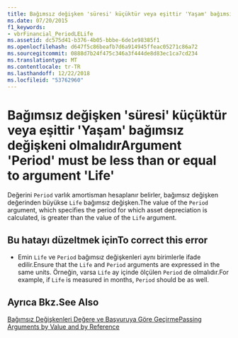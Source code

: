```yaml
---
title: Bağımsız değişken 'süresi' küçüktür veya eşittir 'Yaşam' bağımsız değişkeni olmalıdır
ms.date: 07/20/2015
f1_keywords:
- vbrFinancial_PeriodLELife
ms.assetid: dc575d41-b376-4b05-bbbe-6de1e98385f1
ms.openlocfilehash: d647f5c86beafb7d6a914945ffeac05271c86a72
ms.sourcegitcommit: 0888d7b24f475c346a3f444de8d83ec1ca7cd234
ms.translationtype: MT
ms.contentlocale: tr-TR
ms.lasthandoff: 12/22/2018
ms.locfileid: "53762960"
---
```

# <a name="argument-period-must-be-less-than-or-equal-to-argument-life"></a><span data-ttu-id="eb697-102">Bağımsız değişken 'süresi' küçüktür veya eşittir 'Yaşam' bağımsız değişkeni olmalıdır</span><span class="sxs-lookup"><span data-stu-id="eb697-102">Argument 'Period' must be less than or equal to argument 'Life'</span></span>
<span data-ttu-id="eb697-103">Değerini `Period` varlık amortisman hesaplanır belirler, bağımsız değişken değerinden büyükse `Life` bağımsız değişken.</span><span class="sxs-lookup"><span data-stu-id="eb697-103">The value of the `Period` argument, which specifies the period for which asset depreciation is calculated, is greater than the value of the `Life` argument.</span></span>  
  
## <a name="to-correct-this-error"></a><span data-ttu-id="eb697-104">Bu hatayı düzeltmek için</span><span class="sxs-lookup"><span data-stu-id="eb697-104">To correct this error</span></span>  
  
-   <span data-ttu-id="eb697-105">Emin `Life` ve `Period` bağımsız değişkenleri aynı birimlerle ifade edilir.</span><span class="sxs-lookup"><span data-stu-id="eb697-105">Ensure that the `Life` and `Period` arguments are expressed in the same units.</span></span> <span data-ttu-id="eb697-106">Örneğin, varsa `Life` ay içinde ölçülen `Period` de olmalıdır.</span><span class="sxs-lookup"><span data-stu-id="eb697-106">For example, if `Life` is measured in months, `Period` should be as well.</span></span>  
  
## <a name="see-also"></a><span data-ttu-id="eb697-107">Ayrıca Bkz.</span><span class="sxs-lookup"><span data-stu-id="eb697-107">See Also</span></span>  
   
   
 [<span data-ttu-id="eb697-108">Bağımsız Değişkenleri Değere ve Başvuruya Göre Geçirme</span><span class="sxs-lookup"><span data-stu-id="eb697-108">Passing Arguments by Value and by Reference</span></span>](../../visual-basic/programming-guide/language-features/procedures/passing-arguments-by-value-and-by-reference.md)
